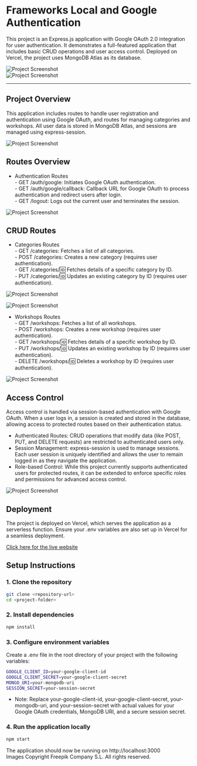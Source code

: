 # Frameworks Local and Google Authentication

This project is an Express.js application with Google OAuth 2.0 integration for user authentication. It demonstrates a full-featured application that includes basic CRUD operations and user access control. Deployed on Vercel, the project uses MongoDB Atlas as its database.

![Project Screenshot](public/images/Screenshot01.jpg)  
![Project Screenshot](public/images/Screenshot08.jpg)

---
## Project Overview
This application includes routes to handle user registration and authentication using Google OAuth, and routes for managing categories and workshops. All user data is stored in MongoDB Atlas, and sessions are managed using express-session.  

![Project Screenshot](public/images/Screenshot02.jpg)


## Routes Overview
- Authentication Routes  
        - GET /auth/google: Initiates Google OAuth authentication.  
        - GET /auth/google/callback: Callback URL for Google OAuth to process authentication and redirect users after login.  
        - GET /logout: Logs out the current user and terminates the session.

![Project Screenshot](public/images/Screenshot03.jpg)  

## CRUD Routes  
- Categories Routes  
        - GET /categories: Fetches a list of all categories.  
        - POST /categories: Creates a new category (requires user authentication).  
        - GET /categories/:id: Fetches details of a specific category by ID.  
        - PUT /categories/:id: Updates an existing category by ID (requires user authentication).  

![Project Screenshot](public/images/Screenshot04.jpg)  

![Project Screenshot](public/images/Screenshot05.jpg)


- Workshops Routes  
        - GET /workshops: Fetches a list of all workshops.  
        - POST /workshops: Creates a new workshop (requires user authentication).  
        - GET /workshops/:id: Fetches details of a specific workshop by ID.  
        - PUT /workshops/:id: Updates an existing workshop by ID (requires user authentication).  
        - DELETE /workshops/:id: Deletes a workshop by ID (requires user authentication).    


![Project Screenshot](public/images/Screenshot06.jpg) 

## Access Control
Access control is handled via session-based authentication with Google OAuth. When a user logs in, a session is created and stored in the database, allowing access to protected routes based on their authentication status.

- Authenticated Routes: CRUD operations that modify data (like POST, PUT, and DELETE requests) are restricted to authenticated users only.  
- Session Management: express-session is used to manage sessions. Each user session is uniquely identified and allows the user to remain logged in as they navigate the application.  
- Role-based Control: While this project currently supports authenticated users for protected routes, it can be extended to enforce specific roles and permissions for advanced access control.    

![Project Screenshot](public/images/Screenshot07.jpg) 

## Deployment
The project is deployed on Vercel, which serves the application as a serverless function. Ensure your .env variables are also set up in Vercel for a seamless deployment.

[Click here for the live website](https://frameworks-local-authentication.vercel.app/)


## Setup Instructions

### 1. Clone the repository
```bash
git clone <repository-url>
cd <project-folder>
```

### 2. Install dependencies
```bash
npm install
```

### 3. Configure environment variables
Create a .env file in the root directory of your project with the following variables:

```bash
GOOGLE_CLIENT_ID=your-google-client-id
GOOGLE_CLIENT_SECRET=your-google-client-secret
MONGO_URI=your-mongodb-uri
SESSION_SECRET=your-session-secret
```

- Note: Replace your-google-client-id, your-google-client-secret, your-mongodb-uri, and your-session-secret with actual values for your Google OAuth credentials, MongoDB URI, and a secure session secret.

### 4. Run the application locally
```bash
npm start
```

The application should now be running on http://localhost:3000  
Images Copyright Freepik Company S.L. All rights reserved.
